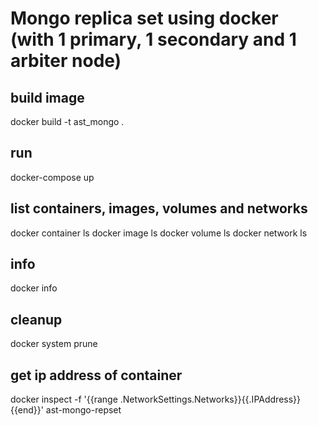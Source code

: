 # Mongo replica set using docker (with 1 primary, 1 secondary and 1 arbiter node)

## build image
docker build -t ast_mongo .

## run
docker-compose up

## list containers, images, volumes and networks
docker container ls
docker image ls
docker volume ls
docker network ls

## info
docker info

## cleanup
docker system prune

## get ip address of container
docker inspect -f '{{range .NetworkSettings.Networks}}{{.IPAddress}}{{end}}' ast-mongo-repset
